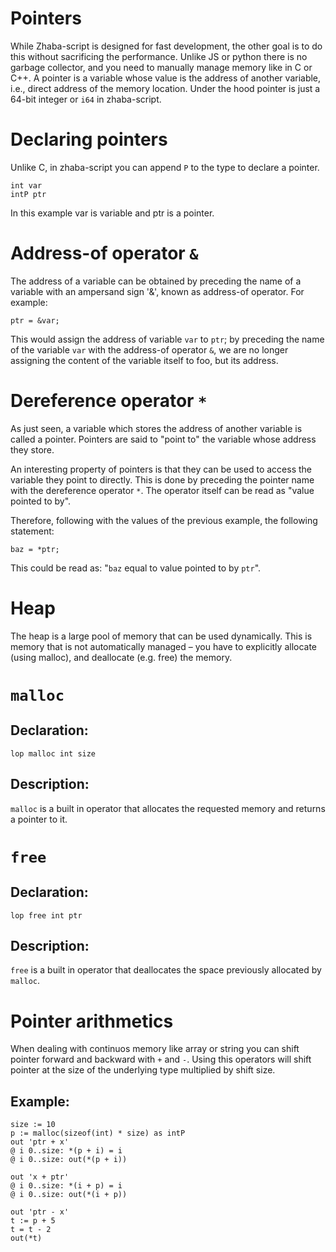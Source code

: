 # Pointers

While Zhaba-script is designed for fast development, the other goal is to do this without sacrificing the performance. Unlike JS or python there is no garbage collector, and you need to manually manage memory like in C or C++. A pointer is a variable whose value is the address of another variable, i.e., direct address of the memory location. Under the hood pointer is just a 64-bit integer or `i64` in zhaba-script.

# Declaring pointers

Unlike C, in zhaba-script you can append `P` to the type to declare a pointer.

```
int var
intP ptr
```

In this example var is variable and ptr is a pointer.

# Address-of operator `&`

The address of a variable can be obtained by preceding the name of a variable with an ampersand sign '&', known as address-of operator. For example:

```
ptr = &var;
```

This would assign the address of variable `var` to `ptr`; by preceding the name of the variable `var` with the address-of operator `&`, we are no longer assigning the content of the variable itself to foo, but its address.

# Dereference operator `*`

As just seen, a variable which stores the address of another variable is called a pointer. Pointers are said to "point to" the variable whose address they store.

An interesting property of pointers is that they can be used to access the variable they point to directly. This is done by preceding the pointer name with the dereference operator `*`. The operator itself can be read as "value pointed to by".

Therefore, following with the values of the previous example, the following statement:

```
baz = *ptr;
```

This could be read as: "`baz` equal to value pointed to by `ptr`".

# Heap

The heap is a large pool of memory that can be used dynamically. This is memory that is not automatically managed – you have to explicitly allocate (using malloc), and deallocate (e.g. free) the memory.

# `malloc`

## Declaration:

```
lop malloc int size
```

## Description:

`malloc` is a built in operator that allocates the requested memory and returns a pointer to it.

# `free`

## Declaration:

```
lop free int ptr
```

## Description:

`free` is a built in operator that deallocates the space previously allocated by `malloc`.

# Pointer arithmetics

When dealing with continuos memory like array or string you can shift pointer forward and backward with `+` and `-`. Using this operators will shift pointer at the size of the underlying type multiplied by shift size.

## Example:

```zh
size := 10
p := malloc(sizeof(int) * size) as intP
out 'ptr + x'
@ i 0..size: *(p + i) = i
@ i 0..size: out(*(p + i))

out 'x + ptr'
@ i 0..size: *(i + p) = i
@ i 0..size: out(*(i + p))

out 'ptr - x'
t := p + 5
t = t - 2
out(*t)
```
